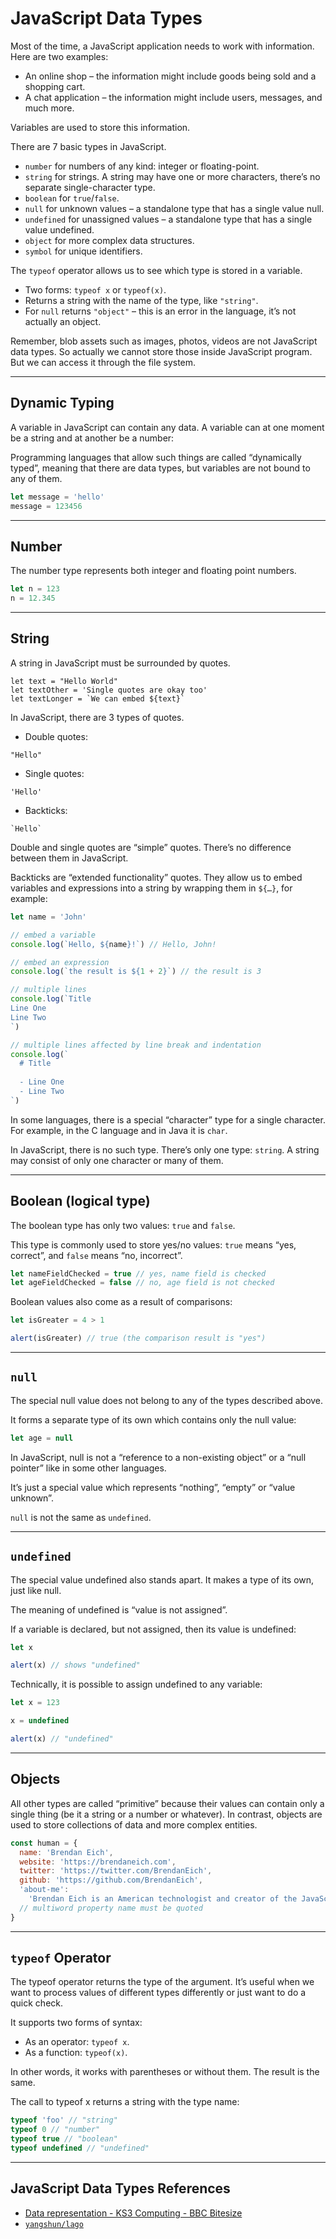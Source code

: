 # JavaScript Data Types

Most of the time, a JavaScript application needs to work with information. Here are two examples:

- An online shop – the information might include goods being sold and a shopping cart.
- A chat application – the information might include users, messages, and much more.

Variables are used to store this information.

There are 7 basic types in JavaScript.

- `number` for numbers of any kind: integer or floating-point.
- `string` for strings. A string may have one or more characters, there’s no separate single-character type.
- `boolean` for `true`/`false`.
- `null` for unknown values – a standalone type that has a single value null.
- `undefined` for unassigned values – a standalone type that has a single value undefined.
- `object` for more complex data structures.
- `symbol` for unique identifiers.

The `typeof` operator allows us to see which type is stored in a variable.

- Two forms: `typeof x` or `typeof(x)`.
- Returns a string with the name of the type, like `"string"`.
- For `null` returns `"object"` – this is an error in the language, it’s not actually an object.

Remember, blob assets such as images, photos, videos are not JavaScript data types. So actually we cannot store those inside JavaScript program. But we can access it through the file system.

---

## Dynamic Typing

A variable in JavaScript can contain any data. A variable can at one moment be a string and at another be a number:

Programming languages that allow such things are called “dynamically typed”, meaning that there are data types, but variables are not bound to any of them.

```js
let message = 'hello'
message = 123456
```

---

## Number

The number type represents both integer and floating point numbers.

```js
let n = 123
n = 12.345
```

---

## String

A string in JavaScript must be surrounded by quotes.

```
let text = "Hello World"
let textOther = 'Single quotes are okay too'
let textLonger = `We can embed ${text}`
```

In JavaScript, there are 3 types of quotes.

- Double quotes:

```
"Hello"
```

- Single quotes:

```
'Hello'
```

- Backticks:

```
`Hello`
```

Double and single quotes are “simple” quotes. There’s no difference between them in JavaScript.

Backticks are “extended functionality” quotes. They allow us to embed variables and expressions into a string by wrapping them in `${…}`, for example:

```js
let name = 'John'

// embed a variable
console.log(`Hello, ${name}!`) // Hello, John!

// embed an expression
console.log(`the result is ${1 + 2}`) // the result is 3

// multiple lines
console.log(`Title
Line One
Line Two
`)

// multiple lines affected by line break and indentation
console.log(`
  # Title
  
  - Line One
  - Line Two
`)
```

In some languages, there is a special “character” type for a single character. For example, in the C language and in Java it is `char`.

In JavaScript, there is no such type. There’s only one type: `string`. A string may consist of only one character or many of them.

---

## Boolean (logical type)

The boolean type has only two values: `true` and `false`.

This type is commonly used to store yes/no values: `true` means “yes, correct”, and `false` means “no, incorrect”.

```js
let nameFieldChecked = true // yes, name field is checked
let ageFieldChecked = false // no, age field is not checked
```

Boolean values also come as a result of comparisons:

```js
let isGreater = 4 > 1

alert(isGreater) // true (the comparison result is "yes")
```

---

## `null`

The special null value does not belong to any of the types described above.

It forms a separate type of its own which contains only the null value:

```js
let age = null
```

In JavaScript, null is not a “reference to a non-existing object” or a “null pointer” like in some other languages.

It’s just a special value which represents “nothing”, “empty” or “value unknown”.

`null` is not the same as `undefined`.

---

## `undefined`

The special value undefined also stands apart. It makes a type of its own, just like null.

The meaning of undefined is “value is not assigned”.

If a variable is declared, but not assigned, then its value is undefined:

```js
let x

alert(x) // shows "undefined"
```

Technically, it is possible to assign undefined to any variable:

```js
let x = 123

x = undefined

alert(x) // "undefined"
```

---

## Objects

All other types are called “primitive” because their values can contain only a single thing (be it a string or a number or whatever). In contrast, objects are used to store collections of data and more complex entities.

```js
const human = {
  name: 'Brendan Eich',
  website: 'https://brendaneich.com',
  twitter: 'https://twitter.com/BrendanEich',
  github: 'https://github.com/BrendanEich',
  'about-me':
    'Brendan Eich is an American technologist and creator of the JavaScript programming language'
  // multiword property name must be quoted
}
```

---

## `typeof` Operator

The typeof operator returns the type of the argument. It’s useful when we want to process values of different types differently or just want to do a quick check.

It supports two forms of syntax:

- As an operator: `typeof x`.
- As a function: `typeof(x)`.

In other words, it works with parentheses or without them. The result is the same.

The call to typeof x returns a string with the type name:

```js
typeof 'foo' // "string"
typeof 0 // "number"
typeof true // "boolean"
typeof undefined // "undefined"
```

---

## JavaScript Data Types References

- [Data representation - KS3 Computing - BBC Bitesize](https://www.bbc.com/bitesize/topics/zxnfr82)
- [`yangshun/lago`](https://github.com/yangshun/lago)
